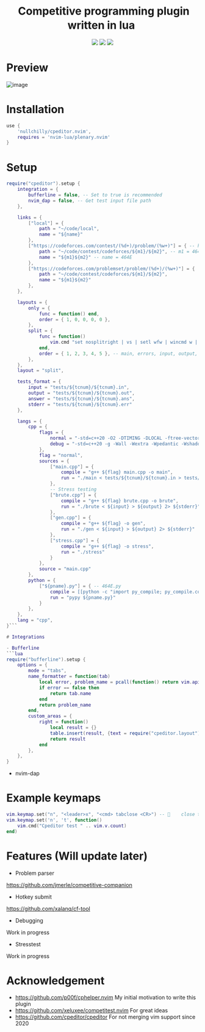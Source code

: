<h1 align="center">
  <img
    src="https://raw.githubusercontent.com/catppuccin/catppuccin/main/assets/misc/transparent.png"
    height="30"
    width="0px"
  />
  	Competitive programming plugin written in lua
  <img
    src="https://raw.githubusercontent.com/catppuccin/catppuccin/main/assets/misc/transparent.png"
    height="30"
    width="0px"
  />
</h1>

<p align="center">
    <a href="https://github.com/catppuccin/nvim/stargazers"><img src="https://img.shields.io/github/stars/nullchilly/cpeditor.nvim?colorA=1e1e28&colorB=c9cbff&style=for-the-badge&logo=starship style=for-the-badge"></a>
    <a href="https://github.com/catppuccin/nvim/issues"><img src="https://img.shields.io/github/issues/nullchilly/cpeditor.nvim?colorA=1e1e28&colorB=f7be95&style=for-the-badge"></a>
    <a href="https://github.com/catppuccin/nvim/contributors"><img src="https://img.shields.io/github/contributors/nullchilly/cpeditor.nvim?colorA=1e1e28&colorB=b1e1a6&style=for-the-badge"></a>
</p>

# Preview
![image](https://user-images.githubusercontent.com/56817415/174642705-da06d962-13f4-442b-be54-d48d9666e6b8.png)

# Installation

```lua
use {
	'nullchilly/cpeditor.nvim',
	requires = 'nvim-lua/plenary.nvim'
}
```

# Setup

```lua
require("cpeditor").setup {
	integration = {
		bufferline = false, -- Set to true is recommended
		nvim_dap = false, -- Get test input file path
	},

	links = {
		["local"] = {
			path = "~/code/local",
			name = "${name}"
		},
		["https://codeforces.com/contest/(%d+)/problem/(%w+)"] = { -- https://codeforces.com/problemset/problem/464/E
			path = "~/code/contest/codeforces/${m1}/${m2}", -- m1 = 464, m2 = E
			name = "${m1}${m2}" -- name = 464E
		},
		["https://codeforces.com/problemset/problem/(%d+)/(%w+)"] = {
			path = "~/code/contest/codeforces/${m1}/${m2}",
			name = "${m1}${m2}"
		},
	},

	layouts = {
		only = {
			func = function() end,
			order = { 1, 0, 0, 0, 0 },
		},
		split = {
			func = function()
				vim.cmd "set nosplitright | vs | setl wfw | wincmd w | bel sp | vs | vs | 1wincmd w"
			end,
			order = { 1, 2, 3, 4, 5 }, -- main, errors, input, output, expected output
		},
	},
	layout = "split",

	tests_format = {
		input = "tests/${tcnum}/${tcnum}.in",
		output = "tests/${tcnum}/${tcnum}.out",
		answer = "tests/${tcnum}/${tcnum}.ans",
		stderr = "tests/${tcnum}/${tcnum}.err"
	},

	langs = {
		cpp = {
			flags = {
				normal = "-std=c++20 -O2 -DTIMING -DLOCAL -ftree-vectorize -fopt-info-vec",
				debug = "-std=c++20 -g -Wall -Wextra -Wpedantic -Wshadow -Wformat=2 -Wfloat-equal -Wconversion -Wlogical-op -Wshift-overflow=2 -Wduplicated-cond -Wcast-qual -Wcast-align -Wno-variadic-macros -DDEBUG -DLOCAL -D_GLIBCXX_DEBUG -D_GLIBCXX_DEBUG_PEDANTIC -fsanitize=address -fsanitize=undefined -fno-sanitize-recover -fstack-protector -fsanitize-address-use-after-scope" -- :Cpeditor flag debug
			},
			flag = "normal",
			sources = {
				["main.cpp"] = {
					compile = "g++ ${flag} main.cpp -o main",
					run = "./main < tests/${tcnum}/${tcnum}.in > tests/${tcnum}/${tcnum}.out 2> tests/${tcnum}/${tcnum}.err"
				},
				-- Stress testing
				["brute.cpp"] = {
					compile = "g++ ${flag} brute.cpp -o brute",
					run = "./brute < ${input} > ${output} 2> ${stderr}"
				},
				["gen.cpp"] = {
					compile = "g++ ${flag} -o gen",
					run = "./gen < ${input} > ${output} 2> ${stderr}"
				},
				["stress.cpp"] = {
					compile = "g++ ${flag} -o stress",
					run = "./stress"
				}
			},
			source = "main.cpp"
		},
		python = {
			["${pname}.py"] = { -- 464E.py
				compile = [[python -c "import py_compile; py_compile.compile('${pname}.py')"]],
				run = "pypy ${pname.py}"
			}
		},
	},
	lang = "cpp",
}```

# Integrations

- Bufferline
```lua
require("bufferline").setup {
	options = {
		mode = "tabs",
		name_formatter = function(tab)
			local error, problem_name = pcall(function() return vim.api.nvim_tabpage_get_var(tab.tabnr, "cpeditor_problem_name") end)
			if error == false then
				return tab.name
			end
			return problem_name
		end,
		custom_areas = {
			right = function()
				local result = {}
				table.insert(result, {text = require("cpeditor.layout").tabline()})
				return result
			end
		},
	},
}
```

- nvim-dap

# Example keymaps
```lua
vim.keymap.set("n", "<leader>x", "<cmd> tabclose <CR>") -- 	close tab
vim.keymap.set('n', 't', function()
	vim.cmd("Cpeditor test " .. vim.v.count)
end)
```

# Features (Will update later)

- Problem parser

https://github.com/jmerle/competitive-companion
- Hotkey submit

https://github.com/xalanq/cf-tool
- Debugging

Work in progress
- Stresstest

Work in progress

# Acknowledgement
- https://github.com/p00f/cphelper.nvim My initial motivation to write this plugin
- https://github.com/xeluxee/competitest.nvim For great ideas
- https://github.com/cpeditor/cpeditor For not merging vim support since 2020
